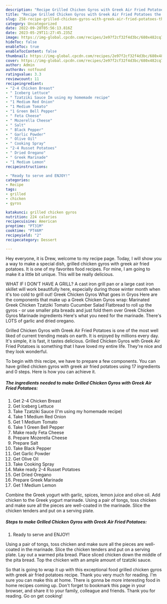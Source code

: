 ```yaml
---
description: "Recipe Grilled Chicken Gyros with Greek Air Fried Potatoes the Very Delicious}"
title: "Recipe Grilled Chicken Gyros with Greek Air Fried Potatoes the Very Delicious}"
slug: 258-recipe-grilled-chicken-gyros-with-greek-air-fried-potatoes-the-very-delicious
category: Uncategorized
date: 2022-09-28T05:56:13.816Z
date: 2023-05-29T11:27:45.235Z
image: https://img-global.cpcdn.com/recipes/2e97f2cf32f4d3bc/680x482cq70/grilled-chicken-gyros-with-greek-air-fried-potatoes-recipe-main-photo.jpg
hideToc: false
enableToc: true
enableTocContent: false
thumbnail: https://img-global.cpcdn.com/recipes/2e97f2cf32f4d3bc/680x482cq70/grilled-chicken-gyros-with-greek-air-fried-potatoes-recipe-main-photo.jpg
cover: https://img-global.cpcdn.com/recipes/2e97f2cf32f4d3bc/680x482cq70/grilled-chicken-gyros-with-greek-air-fried-potatoes-recipe-main-photo.jpg
author: Admin
authorAv: notfound
ratingvalue: 3.3
reviewcount: 11
recipeingredient:
- "2-4 Chicken Breast"
- " Iceberg Lettuce"
- " Tzatziki Sauce Im using my homemade recipe"
- "1 Medium Red Onion"
- "1 Medium Tomato"
- "1 Green Bell Pepper"
- " Feta Cheese"
- " Mozerella Cheese"
- " Salt"
- " Black Pepper"
- " Garlic Powder"
- " Olive Oil"
- " Cooking Spray"
- "2-4 Russet Potatoes"
- " Dried Oregano"
- " Greek Marinade"
- "1 Medium Lemon"
recipeinstructions:

- "Ready to serve and ENJOY!"
categories:
- Recipe
tags:
- grilled
- chicken
- gyros

katakunci: grilled chicken gyros 
nutrition: 224 calories
recipecuisine: American
preptime: "PT31M"
cooktime: "PT46M"
recipeyield: "2"
recipecategory: Dessert

---
```



Hey everyone, it is Drew, welcome to my recipe page. Today, I will show you a way to make a special dish, grilled chicken gyros with greek air fried potatoes. It is one of my favorites food recipes. For mine, I am going to make it a little bit unique. This will be really delicious.

WHAT IF I DON&#39;T HAVE A GRILL? A cast iron grill pan or a large cast iron skillet will work beautifully here, especially during those winter month when it&#39;s too cold to grill out! Greek Chicken Gyros What goes in Gryos Here are the components that make up a Greek Chicken Gyros wrap: Marinated Greek Chicken Tzatziki Tomato Cucumber Salad Flatbread to roll up the gyros - or use smaller pita breads and just fold them over Greek Chicken Gyros Marinade ingredients Here&#39;s what you need for the marinade. There&#39;s LOTS of garlic and dried oregano.

Grilled Chicken Gyros with Greek Air Fried Potatoes is one of the most well liked of current trending meals on earth. It is enjoyed by millions every day. It's simple, it is fast, it tastes delicious. Grilled Chicken Gyros with Greek Air Fried Potatoes is something that I have loved my entire life. They're nice and they look wonderful.


To begin with this recipe, we have to prepare a few components. You can have grilled chicken gyros with greek air fried potatoes using 17 ingredients and 0 steps. Here is how you can achieve it.

<!--inarticleads1-->

##### The ingredients needed to make Grilled Chicken Gyros with Greek Air Fried Potatoes:

1. Get 2-4 Chicken Breast
1. Get  Iceberg Lettuce
1. Take  Tzatziki Sauce (I&#39;m using my homemade recipe)
1. Take 1 Medium Red Onion
1. Get 1 Medium Tomato
1. Take 1 Green Bell Pepper
1. Make ready  Feta Cheese
1. Prepare  Mozerella Cheese
1. Prepare  Salt
1. Take  Black Pepper
1. Get  Garlic Powder
1. Get  Olive Oil
1. Take  Cooking Spray
1. Make ready 2-4 Russet Potatoes
1. Get  Dried Oregano
1. Prepare  Greek Marinade
1. Get 1 Medium Lemon


Combine the Greek yogurt with garlic, spices, lemon juice and olive oil. Add chicken to the Greek yogurt marinade. Using a pair of tongs, toss chicken and make sure all the pieces are well-coated in the marinade. Slice the chicken tenders and put on a serving plate. 

<!--inarticleads2-->

##### Steps to make Grilled Chicken Gyros with Greek Air Fried Potatoes:


1. Ready to serve and ENJOY!

Using a pair of tongs, toss chicken and make sure all the pieces are well-coated in the marinade. Slice the chicken tenders and put on a serving plate. Lay out a warmed pita bread. Place sliced chicken down the middle of the pita bread. Top the chicken with an ample amount of tzatziki sauce. 

So that is going to wrap it up with this exceptional food grilled chicken gyros with greek air fried potatoes recipe. Thank you very much for reading. I'm sure you can make this at home. There is gonna be more interesting food in home recipes coming up. Don't forget to bookmark this page in your browser, and share it to your family, colleague and friends. Thank you for reading. Go on get cooking!
